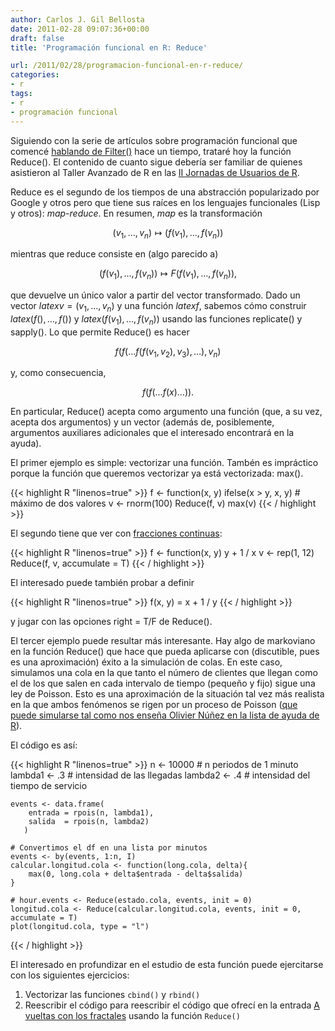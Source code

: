 ```yaml
---
author: Carlos J. Gil Bellosta
date: 2011-02-28 09:07:36+00:00
draft: false
title: 'Programación funcional en R: Reduce'

url: /2011/02/28/programacion-funcional-en-r-reduce/
categories:
- r
tags:
- r
- programación funcional
---
```


Siguiendo con la serie de artículos sobre programación funcional que comencé [hablando de Filter()](http://www.datanalytics.com/2010/11/24/programacion-funcional-en-r-filter/) hace un tiempo, trataré hoy la función Reduce(). El contenido de cuanto sigue debería ser familiar de quienes asistieron al Taller Avanzado de R en las [II Jornadas de Usuarios de R](http://www.datanalytics.com/2010/12/29/noticia-de-las-ii-jornadas-de-usuarios-de-r/).

Reduce es el segundo de los tiempos de una abstracción popularizado por Google y otros pero que tiene sus raíces en los lenguajes funcionales (Lisp y otros): _map-reduce_. En resumen, _map_ es la transformación


$$(v_1, \dots, v_n) \longmapsto (f(v_1), \dots, f(v_n))$$


mientras que reduce consiste en (algo parecido a)


$$(f(v_1), \dots, f(v_n))  \longmapsto F(f(v_1), \dots, f(v_n)),$$


que devuelve un único valor a partir del vector transformado. Dado un vector $latex v=(v_1, \dots, v_n)$ y una función $latex f$, sabemos cómo construir $latex (f(), \dots, f())$ y $latex (f(v_1), \dots, f(v_n))$ usando las funciones replicate() y sapply(). Lo que permite Reduce() es hacer


$$f(f(\dots f(f(v_1, v_2), v_3), \dots), v_n)$$


y, como consecuencia,


$$f(f(\dots f(x) \dots)).$$


En particular, Reduce() acepta como argumento una función (que, a su vez, acepta dos argumentos) y un vector (además de, posiblemente, argumentos auxiliares adicionales que el interesado encontrará en la ayuda).

El primer ejemplo es simple: vectorizar una función. Tambén es impráctico porque la función que queremos vectorizar ya está vectorizada: max().







{{< highlight R "linenos=true" >}}
    f <- function(x, y) ifelse(x > y, x, y)     # máximo de dos valores
    v <- rnorm(100)
    Reduce(f, v)
    max(v)
{{< / highlight >}}







El segundo tiene que ver con [fracciones continuas](http://es.wikipedia.org/wiki/Fracci%C3%B3n_continua):







{{< highlight R "linenos=true" >}}
    f <- function(x, y) y + 1 / x
    v <- rep(1, 12)
    Reduce(f, v, accumulate = T)
{{< / highlight >}}







El interesado puede también probar a definir







{{< highlight R "linenos=true" >}}
    f(x, y) = x + 1 / y
{{< / highlight >}}







y jugar con las opciones right = T/F de Reduce().

El tercer ejemplo puede resultar más interesante. Hay algo de markoviano en la función Reduce() que hace que pueda aplicarse con (discutible, pues es una aproximación) éxito a la simulación de colas. En este caso, simulamos una cola en la que tanto el número de clientes que llegan como el de los que salen en cada intervalo de tiempo (pequeño y fijo) sigue una ley de Poisson. Esto es una aproximación de la situación tal vez más realista en la que ambos fenómenos se rigen por un proceso de Poisson ([que puede simularse tal como nos enseña Olivier Núñez en la lista de ayuda de R](https://stat.ethz.ch/pipermail/r-help-es/2010-April/000891.html)).

El código es así:







{{< highlight R "linenos=true" >}}
    n <- 10000      # n periodos de 1 minuto
    lambda1 <- .3   # intensidad de las llegadas
    lambda2 <- .4   # intensidad del tiempo de servicio

    events <- data.frame(
        entrada = rpois(n, lambda1),
        salida  = rpois(n, lambda2)
       )

    # Convertimos el df en una lista por minutos
    events <- by(events, 1:n, I)
    calcular.longitud.cola <- function(long.cola, delta){
        max(0, long.cola + delta$entrada - delta$salida)
    }

    # hour.events <- Reduce(estado.cola, events, init = 0)
    longitud.cola <- Reduce(calcular.longitud.cola, events, init = 0, accumulate = T)
    plot(longitud.cola, type = "l")
{{< / highlight >}}







El interesado en profundizar en el estudio de esta función puede ejercitarse con los siguientes ejercicios:



1. Vectorizar las funciones `cbind()` y `rbind()`
2. Reescribir el código para reescribir el código que ofrecí en la entrada [A vueltas con los fractales](http://www.datanalytics.com/2010/10/26/a-vueltas-con-los-fractales/) usando la función `Reduce()`

